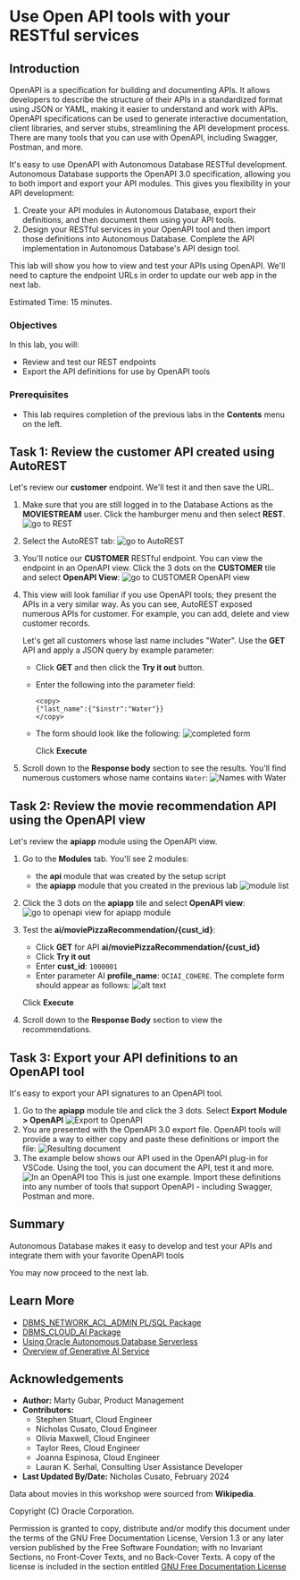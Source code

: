 # Use Open API tools with your RESTful services

## Introduction
OpenAPI is a specification for building and documenting APIs. It allows developers to describe the structure of their APIs in a standardized format using JSON or YAML, making it easier to understand and work with APIs. OpenAPI specifications can be used to generate interactive documentation, client libraries, and server stubs, streamlining the API development process. There are many tools that you can use with OpenAPI, including Swagger, Postman, and more. 

It's easy to use OpenAPI with Autonomous Database RESTful development. Autonomous Database supports the OpenAPI 3.0 specification, allowing you to both import and export your API modules. This gives you flexibility in your API development:
1. Create your API modules in Autonomous Database, export their definitions, and then document them using your API tools.
2. Design your RESTful services in your OpenAPI tool and then import those definitions into Autonomous Database. Complete the API implementation in Autonomous Database's API design tool.

This lab will show you how to view and test your APIs using OpenAPI. We'll need to capture the endpoint URLs in order to update our web app in the next lab.

Estimated Time: 15 minutes.

### Objectives

In this lab, you will:

* Review and test our REST endpoints 
* Export the API definitions for use by OpenAPI tools

### Prerequisites

- This lab requires completion of the previous labs in the **Contents** menu on the left.

## Task 1: Review the customer API created using AutoREST
Let's review our **customer** endpoint. We'll test it and then save the URL.

1.  Make sure that you are still logged in to the Database Actions as the **MOVIESTREAM** user. Click the hamburger menu and then select **REST**.
    ![go to REST](./images/go-to-rest.png)

2. Select the AutoREST tab:
    ![go to AutoREST](./images/go-to-autorest.png)

3. You'll notice our **CUSTOMER** RESTful endpoint. You can view the endpoint in an OpenAPI view. Click the 3 dots on the **CUSTOMER** tile and select **OpenAPI View**:
    ![go to CUSTOMER OpenAPI view](images/openapi-customer-apis.png)

4. This view will look familiar if you use OpenAPI tools; they present the APIs in a very similar way. As you can see, AutoREST exposed numerous APIs for customer. For example, you can add, delete and view customer records. 

    Let's get all customers whose last name includes "Water". Use the **GET** API and apply a JSON query by example parameter:
    - Click **GET** and then click the **Try it out** button. 
    - Enter the following into the parameter field: 
        ```
        <copy>
        {"last_name":{"$instr":"Water"}}
        </copy>
        ```
    - The form should look like the following:
        ![completed form](images/openapi-customer-qbe-form.png)

        Click **Execute**
5. Scroll down to the **Response body** section to see the results. You'll find numerous customers whose name contains `Water`:
    ![Names with Water](images/openapi-water-results.png)


## Task 2: Review the movie recommendation API using the OpenAPI view
Let's review the **apiapp** module using the OpenAPI view. 

1. Go to the **Modules** tab. You'll see 2 modules:
    - the **api** module that was created by the setup script
    - the **apiapp** module that you created in the previous lab
        ![module list](images/module-list.png)

2. Click the 3 dots on the **apiapp** tile and select **OpenAPI view**:
    ![go to openapi view for apiapp module](images/goto-apiapp-module.png)

3. Test the **ai/moviePizzaRecommendation/{cust_id}**:
    - Click **GET** for API **ai/moviePizzaRecommendation/{cust_id}**
    - Click **Try it out**
    - Enter  **cust_id**: `1000001` 
    - Enter parameter AI **profile_name**: `OCIAI_COHERE`. 
    The complete form should appear as follows:
    ![alt text](images/openapi-movie-recommendation-form.png)
    
    Click **Execute**

4. Scroll down to the **Response Body** section to view the recommendations.


## Task 3: Export your API definitions to an OpenAPI tool
It's easy to export your API signatures to an OpenAPI tool.

1. Go to the **apiapp** module tile and click the 3 dots. Select **Export Module > OpenAPI**
    ![Export to OpenAPI](./images/openapi-export-module.png)
2. You are presented with the OpenAPI 3.0 export file. OpenAPI tools will provide a way to either copy and paste these definitions or import the file:
    ![Resulting document](./images/export-results.png)
3. The example below shows our API used in the OpenAPI plug-in for VSCode. Using the tool, you can document the API, test it and more. 
    ![In an OpenAPI too](./images/openapi-tool-example.png)
    This is just one example. Import these definitions into any number of tools that support OpenAPI - including Swagger, Postman and more.

## Summary    
Autonomous Database makes it easy to develop and test your APIs and integrate them with your favorite OpenAPI tools

You may now proceed to the next lab.

## Learn More
* [DBMS\_NETWORK\_ACL\_ADMIN PL/SQL Package](https://docs.oracle.com/en/database/oracle/oracle-database/19/arpls/DBMS_NETWORK_ACL_ADMIN.html#GUID-254AE700-B355-4EBC-84B2-8EE32011E692)
* [DBMS\_CLOUD\_AI Package](https://docs.oracle.com/en-us/iaas/autonomous-database-serverless/doc/dbms-cloud-ai-package.html)
* [Using Oracle Autonomous Database Serverless](https://docs.oracle.com/en/cloud/paas/autonomous-database/adbsa/index.html)
* [Overview of Generative AI Service](https://docs.oracle.com/en-us/iaas/Content/generative-ai/overview.htm)

## Acknowledgements

  * **Author:** Marty Gubar, Product Management 
  * **Contributors:** 
    * Stephen Stuart, Cloud Engineer 
    * Nicholas Cusato, Cloud Engineer 
    * Olivia Maxwell, Cloud Engineer 
    * Taylor Rees, Cloud Engineer 
    * Joanna Espinosa, Cloud Engineer 
    * Lauran K. Serhal, Consulting User Assistance Developer
* **Last Updated By/Date:** Nicholas Cusato, February 2024

Data about movies in this workshop were sourced from **Wikipedia**.

Copyright (C)  Oracle Corporation.

Permission is granted to copy, distribute and/or modify this document
under the terms of the GNU Free Documentation License, Version 1.3
or any later version published by the Free Software Foundation;
with no Invariant Sections, no Front-Cover Texts, and no Back-Cover Texts.
A copy of the license is included in the section entitled [GNU Free Documentation License](files/gnu-free-documentation-license.txt)
